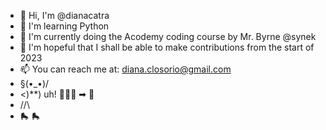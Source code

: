 - 👋 Hi, I'm @dianacatra
- 🐍 I'm learning Python
- 🌱 I'm currently doing the Acodemy coding course by Mr. Byrne @synek
- 💞️ I'm hopeful that I shall be able to make contributions from the start of 2023
- 📫 You can reach me at: diana.closorio@gmail.com
-  §(•_•)/
-   <)**) uh! 👩🏻‍⚖️ ➡︎ 🐍
-   //\\ 
-  🛼 🛼

<!---
DianaCatra/DianaCatra is a ✨ special ✨ repository because its `README.md` (this file) appears on your GitHub profile.
You can click the Preview link to take a look at your changes.
--->

